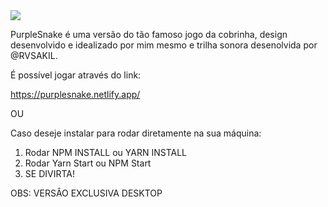  <img src=”./src/assets/title.svg”>

PurpleSnake é uma versão do tão famoso jogo da cobrinha, design desenvolvido e idealizado por mim mesmo e trilha sonora desenolvida por @RVSAKIL.

É possível jogar através do link:

https://purplesnake.netlify.app/

OU

Caso deseje instalar para rodar diretamente na sua máquina:

1. Rodar NPM INSTALL ou YARN INSTALL
2. Rodar Yarn Start ou NPM Start
3. SE DIVIRTA!

OBS: VERSÂO EXCLUSIVA DESKTOP

